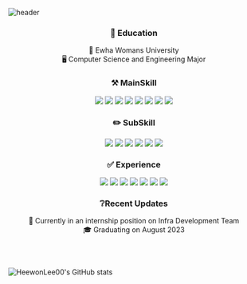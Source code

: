 ![header](https://capsule-render.vercel.app/api?type=waving&color=ffe9e9&height=300&width=1000section=header&text=Welcome&desc=Heewon%20Lee's%20Profile&descAlignY=65&fontSize=90)

<div align="center">
  <p>
    <h3>🏫 Education</h3>
    💮 Ewha Womans University
    <br>
    🖥️ Computer Science and Engineering Major
  </p>
  <p>
    <h3>⚒️ MainSkill</h3>
      <img src="https://img.shields.io/badge/Python-3776AB?style=flat&logo=Python&logoColor=white">
      <img src="https://img.shields.io/badge/JavaScript-F7DF1E?style=flat&logo=JavaScript&logoColor=black">
      <img src="https://img.shields.io/badge/Node.js-339933?style=flat&logo=Node.js&logoColor=white"/>
      <img src="https://img.shields.io/badge/express-444444?style=flat&logo=express&logoColor=white"/>
      <img src="https://img.shields.io/badge/Java-007396?style=flat&logo=Java&logoColor=white">
      <img src="https://img.shields.io/badge/SpringBoot-5cbb32?style=flat&logo=SpringBoot&logoColor=white"/>
      <img src="https://img.shields.io/badge/MySQL-4479A1?style=flat&logo=MySQL&logoColor=white"/>
      <img src="https://img.shields.io/badge/Redis-bb1700?style=flat&logo=Redis&logoColor=white"/>
  </p>
  <p>
    <h3>✏️ SubSkill</h3>
      <img src="https://img.shields.io/badge/Django-274e13?style=flat&logo=Django&logoColor=white">
      <img src="https://img.shields.io/badge/JSP-272626?style=flat&logo=JavaServerpages&logoColor=white"/>
      <img src="https://img.shields.io/badge/C-A8B9CC?style=flat&logo=C&logoColor=black">
      <img src="https://img.shields.io/badge/C++-00599C?style=flat&logo=C%2B%2B&logoColor=white">
      <img src="https://img.shields.io/badge/Linux-FCC624?style=flat&logo=Linux&logoColor=white"/>
      <img src="https://img.shields.io/badge/Tensorflow-f46a12?style=flat&logo=Tensorflow&logoColor=white"/>
  </p>
  <p>
    <h3>✅ Experience</h3>
      <img src="https://img.shields.io/badge/HTML-E34F26?style=flat&logo=HTML5&logoColor=white">
      <img src="https://img.shields.io/badge/CSS-1572B6?style=flat&logo=CSS3&logoColor=white">
      <img src="https://img.shields.io/badge/React-61DAFB?style=flat&logo=React&logoColor=black">
      <img src="https://img.shields.io/badge/Flutter-48d0ff?style=flat&logo=Flutter&logoColor=white"/>
      <img src="https://img.shields.io/badge/AWS-232F3E?style=flat&logo=Amazon AWS&logoColor=white"/>
      <img src="https://img.shields.io/badge/Firebase-FFCA28?style=flat&logo=Firebase&logoColor=white"/>
      <img src="https://img.shields.io/badge/php-5c7e9d?style=flat&logo=php&logoColor=white"/>
  </p>
  <p>
    <h3>❔Recent Updates </h3>
    👀 Currently in an internship position on Infra Development Team
    <br>
    🎓 Graduating on August 2023
    <br>
  </p>
  <p>
  </p>
</div>

<br>
<br>

![HeewonLee00's GitHub stats](https://github-readme-stats.vercel.app/api?username=HeewonLee00&show_icons=true&theme=radical)


<!--
**HeewonLee00/HeewonLee00** is a ✨ _special_ ✨ repository because its `README.md` (this file) appears on your GitHub profile.

Here are some ideas to get you started:

- 🔭 I’m currently working on ...
- 🌱 I’m currently learning ...
- 👯 I’m looking to collaborate on ...
- 🤔 I’m looking for help with ...
- 💬 Ask me about ...
- 📫 How to reach me: ...
- 😄 Pronouns: ...
- ⚡ Fun fact: ...
-->
